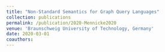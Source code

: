 ```yaml
---
title: "Non-Standard Semantics for Graph Query Languages"
collection: publications
permalink: /publication/2020-Mennicke2020
venue: 'Braunschweig University of Technology, Germany'
date: 2020-03-01
coauthors:
---
```

